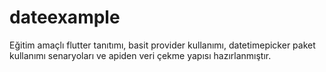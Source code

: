 # dateexample
Eğitim amaçlı flutter tanıtımı, basit provider kullanımı, datetimepicker paket kullanımı senaryoları ve apiden veri çekme yapısı hazırlanmıştır.
